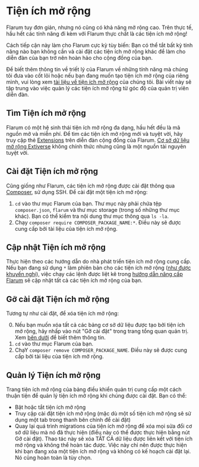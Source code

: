 # Tiện ích mở rộng

Flarum tuy đơn giản, nhưng nó cũng có khả năng mở rộng cao. Trên thực tế, hầu hết các tính năng đi kèm với Flarum thực chất là các tiện ích mở rộng!

Cách tiếp cận này làm cho Flarum cực kỳ tùy biến: Bạn có thể tắt bất kỳ tính năng nào bạn không cần và cài đặt các tiện ích mở rộng khác để làm cho diễn đàn của bạn trở nên hoàn hảo cho cộng đồng của bạn.

Để biết thêm thông tin về triết lý của Flarum về những tính năng mà chúng tôi đưa vào cốt lõi hoặc nếu bạn đang muốn tạo tiện ích mở rộng của riêng mình, vui lòng xem [tài liệu về tiện ích mở rộng](extend/README.md) của chúng tôi.
Bài viết này sẽ tập trung vào việc quản lý các tiện ích mở rộng từ góc độ của quản trị viên diễn đàn.

## Tìm Tiện ích mở rộng

Flarum có một hệ sinh thái tiện ích mở rộng đa dạng, hầu hết đều là mã nguồn mở và miễn phí. Để tìm các tiện ích mở rộng mới và tuyệt vời, hãy truy cập thẻ [Extensions](https://discuss.flarum.org/t/extensions) trên diễn đàn cộng đồng của Flarum. [Cơ sở dữ liệu mở rộng Extiverse](https://extiverse.com/) không chính thức nhưng cũng là một nguồn tài nguyên tuyệt vời.

## Cài đặt Tiện ích mở rộng

Cũng giống như Flarum, các tiện ích mở rộng được cài đặt thông qua [Composer](https://getcomposer.org), sử dụng SSH. Để cài đặt một tiện ích mở rộng:

1. `cd` vào thư mục Flarum của bạn. Thư mục này phải chứa tệp `composer.json`, `flarum` và thư mục storage (trong số những thư mục khác). Bạn có thể kiểm tra nội dung thư mục thông qua `ls -la`.
2. Chạy `composer require COMPOSER_PACKAGE_NAME:*`. Điều này sẽ được cung cấp bởi tài liệu của tiện ích mở rộng.

## Cập nhật Tiện ích mở rộng

Thực hiện theo các hướng dẫn do nhà phát triển tiện ích mở rộng cung cấp. Nếu bạn đang sử dụng `*` làm phiên bản cho các tiện ích mở rộng ([như được khuyến nghị](composer.md)), việc chạy các lệnh được liệt kê trong [hướng dẫn nâng cấp Flarum](update.md) sẽ cập nhật tất cả các tiện ích mở rộng của bạn.

## Gỡ cài đặt Tiện ích mở rộng

Tương tự như cài đặt, để xóa tiện ích mở rộng:

0. Nếu bạn muốn xóa tất cả các bảng cơ sở dữ liệu được tạo bởi tiện ích mở rộng, hãy nhấp vào nút "Gỡ cài đặt" trong trang tổng quan quản trị. Xem [bên dưới](#quản-lý-tiện-ích-mở-rộng) để biết thêm thông tin.
1. `cd` vào thư mục Flarum của bạn.
2. ChạY `composer remove COMPOSER_PACKAGE_NAME`. Điều này sẽ được cung cấp bởi tài liệu của tiện ích mở rộng.

## Quản lý Tiện ích mở rộng

Trang tiện ích mở rộng của bảng điều khiển quản trị cung cấp một cách thuận tiện để quản lý tiện ích mở rộng khi chúng được cài đặt. Bạn có thể:

- Bật hoặc tắt tiện ích mở rộng
- Truy cập cài đặt tiện ích mở rộng (mặc dù một số tiện ích mở rộng sẽ sử dụng một tab trong thanh bên chính để cài đặt)
- Quay lại quá trình migrations của tiện ích mở rộng để xóa mọi sửa đổi cơ sở dữ liệu mà nó đã thực hiện (điều này có thể được thực hiện bằng nút Gỡ cài đặt). Thao tác này sẽ xóa TẤT CẢ dữ liệu được liên kết với tiện ích mở rộng và không thể hoàn tác được. Việc này chỉ nên được thực hiện khi bạn đang xóa một tiện ích mở rộng và không có kế hoạch cài đặt lại. Nó cũng hoàn toàn là tùy chọn.
